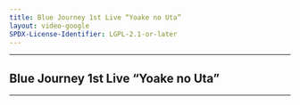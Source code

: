 ```yaml
---
title: Blue Journey 1st Live “Yoake no Uta”
layout: video-google
SPDX-License-Identifier: LGPL-2.1-or-later
---
```


---

## Blue Journey 1st Live “Yoake no Uta”

<div class="container">
  <video-js id="my-video" class="vjs-fluid vjs-layout-medium" controls preload="auto" poster="https://xx58j-my.sharepoint.com/:i:/g/personal/akunanime_xx58j_onmicrosoft_com/Eatvn9W-ShJPtVw2bqAlE98BaqZQhJgNh5hC_fKIKWQzPA?download=1">
    <source src="https://xx58j-my.sharepoint.com/:v:/g/personal/peekaboo_xx58j_onmicrosoft_com/EaPSMZpeTmtJn8l0dFeNWBMB2kZW7va1esNsP4znyb0xwg?download=1" type="video/mp4"/>
  </video-js>
</div>

---